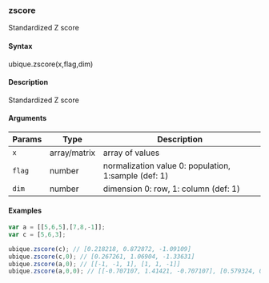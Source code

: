 ### zscore

Standardized Z score


#### Syntax

ubique.zscore(x,flag,dim)


#### Description

Standardized Z score  



#### Arguments

|Params|Type|Description
|---------|----|-----------
|`x` | array/matrix | array of values
|`flag` | number | normalization value 0: population, 1:sample (def: 1)
|`dim` | number | dimension 0: row, 1: column (def: 1)


#### Examples

```js
var a = [[5,6,5],[7,8,-1]];
var c = [5,6,3];

ubique.zscore(c); // [0.218218, 0.872872, -1.09109]
ubique.zscore(c,0); // [0.267261, 1.06904, -1.33631]
ubique.zscore(a,0); // [[-1, -1, 1], [1, 1, -1]]
ubique.zscore(a,0,0); // [[-0.707107, 1.41421, -0.707107], [0.579324, 0.827606, -1.40693]]
```

